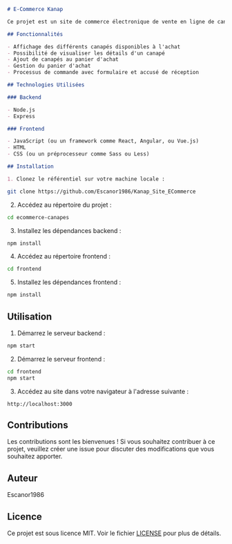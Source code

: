 ```markdown
# E-Commerce Kanap

Ce projet est un site de commerce électronique de vente en ligne de canapés. Il comprend à la fois une partie backend développée avec Node.js et Express, ainsi qu'une partie frontend réalisée en JavaScript, CSS et HTML.

## Fonctionnalités

- Affichage des différents canapés disponibles à l'achat
- Possibilité de visualiser les détails d'un canapé
- Ajout de canapés au panier d'achat
- Gestion du panier d'achat
- Processus de commande avec formulaire et accusé de réception

## Technologies Utilisées

### Backend

- Node.js
- Express

### Frontend

- JavaScript (ou un framework comme React, Angular, ou Vue.js)
- HTML
- CSS (ou un préprocesseur comme Sass ou Less)

## Installation

1. Clonez le référentiel sur votre machine locale :
```

```bash
git clone https://github.com/Escanor1986/Kanap_Site_ECommerce
```

2. Accédez au répertoire du projet :

```bash
cd ecommerce-canapes
```

3. Installez les dépendances backend :

```bash
npm install
```

4. Accédez au répertoire frontend :

```bash
cd frontend
```

5. Installez les dépendances frontend :

```bash
npm install
```

## Utilisation

1. Démarrez le serveur backend :

```bash
npm start
```

2. Démarrez le serveur frontend :

```bash
cd frontend
npm start
```

3. Accédez au site dans votre navigateur à l'adresse suivante :

```
http://localhost:3000
```

## Contributions

Les contributions sont les bienvenues ! Si vous souhaitez contribuer à ce projet, veuillez créer une issue pour discuter des modifications que vous souhaitez apporter.

## Auteur

Escanor1986

## Licence

Ce projet est sous licence MIT. Voir le fichier [LICENSE](LICENSE) pour plus de détails.

```

```
